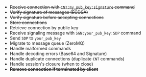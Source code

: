 - ~~Receive connection with `CNT:my_pub_key:signature` command~~
- ~~Verify signature of messages (ECDSA)~~
- ~~Verify signature before accepting connections~~
- ~~Store connections~~
- Retrieve connection by public key
- Receive signaling message with `SGN:your_pub_key:SDP` command
- Send `SDP` to `your_pub_key`
- Migrate to message queue (ZeroMQ)
- Handle malformed commands
- Handle decoding errors (Base64 and Signature)
- Handle duplicate connections (duplicate `CNT` commands)
- Handle session's closure (when to close)
- ~~**Remove connection if terminated by client**~~